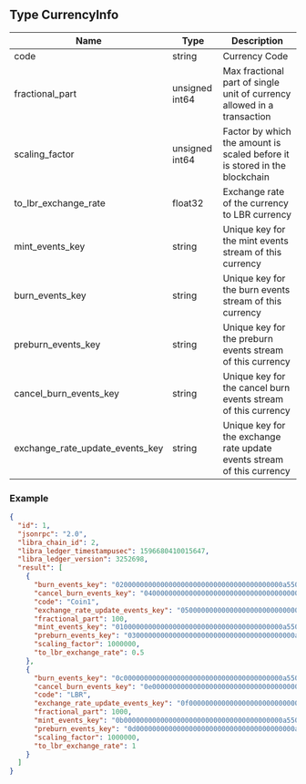 ## Type CurrencyInfo

| Name                            | Type           | Description                                                                |
|---------------------------------|----------------|----------------------------------------------------------------------------|
| code                            | string         | Currency Code                                                              |
| fractional_part                 | unsigned int64 | Max fractional part of single unit of currency allowed in a transaction    |
| scaling_factor                  | unsigned int64 | Factor by which the amount is scaled before it is stored in the blockchain |
| to_lbr_exchange_rate            | float32        | Exchange rate of the currency to LBR currency                              |
| mint_events_key                 | string         | Unique key for the mint events stream of this currency                     |
| burn_events_key                 | string         | Unique key for the burn events stream of this currency                     |
| preburn_events_key              | string         | Unique key for the preburn events stream of this currency                  |
| cancel_burn_events_key          | string         | Unique key for the cancel burn events stream of this currency              |
| exchange_rate_update_events_key | string         | Unique key for the exchange rate update events stream of this currency     |


### Example


``` json
{
  "id": 1,
  "jsonrpc": "2.0",
  "libra_chain_id": 2,
  "libra_ledger_timestampusec": 1596680410015647,
  "libra_ledger_version": 3252698,
  "result": [
    {
      "burn_events_key": "02000000000000000000000000000000000000000a550c18",
      "cancel_burn_events_key": "04000000000000000000000000000000000000000a550c18",
      "code": "Coin1",
      "exchange_rate_update_events_key": "05000000000000000000000000000000000000000a550c18",
      "fractional_part": 100,
      "mint_events_key": "01000000000000000000000000000000000000000a550c18",
      "preburn_events_key": "03000000000000000000000000000000000000000a550c18",
      "scaling_factor": 1000000,
      "to_lbr_exchange_rate": 0.5
    },
    {
      "burn_events_key": "0c000000000000000000000000000000000000000a550c18",
      "cancel_burn_events_key": "0e000000000000000000000000000000000000000a550c18",
      "code": "LBR",
      "exchange_rate_update_events_key": "0f000000000000000000000000000000000000000a550c18",
      "fractional_part": 1000,
      "mint_events_key": "0b000000000000000000000000000000000000000a550c18",
      "preburn_events_key": "0d000000000000000000000000000000000000000a550c18",
      "scaling_factor": 1000000,
      "to_lbr_exchange_rate": 1
    }
  ]
}

```
